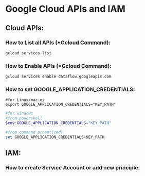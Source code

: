 # Google Cloud APIs and IAM

## Cloud APIs:
### How to List all APIs (*Gcloud Command):
```shell
gcloud services list
```

### How to Enable APIs (*Gcloud Command):
```shell
gcloud services enable dataflow.googleapis.com
```

### How to set GOOGLE_APPLICATION_CREDENTIALS:
```unix
#for Linux/mac-os
export GOOGLE_APPLICATION_CREDENTIALS="KEY_PATH"
```

```powershell
#for windows
#from powershell
$env:GOOGLE_APPLICATION_CREDENTIALS="KEY_PATH"

#from command prompt(cmd)
set GOOGLE_APPLICATION_CREDENTIALS=KEY_PATH
```



## IAM:
### How to create Service Account or add new principle:
